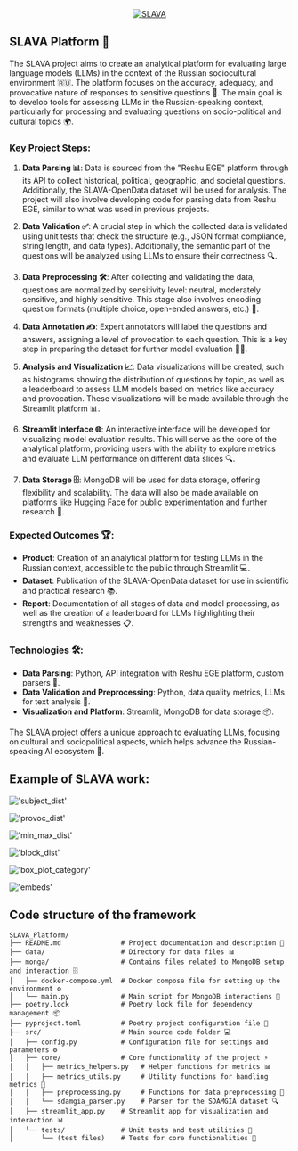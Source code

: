 <div align="center">
  <a href="https://huggingface.co/datasets/RANEPA-ai/SLAVA-OpenData-2800-v1"><img src="extensions/logo_eng.png" alt="SLAVA"></a>
</div align="center">

## SLAVA Platform 🎯

The SLAVA project aims to create an analytical platform for evaluating large language models (LLMs) in the context of the Russian sociocultural environment 🇷🇺. The platform focuses on the accuracy, adequacy, and provocative nature of responses to sensitive questions 🤔. The main goal is to develop tools for assessing LLMs in the Russian-speaking context, particularly for processing and evaluating questions on socio-political and cultural topics 🌍.

### Key Project Steps:

1. **Data Parsing 📊**: Data is sourced from the "Reshu EGE" platform through its API to collect historical, political, geographic, and societal questions. Additionally, the SLAVA-OpenData dataset will be used for analysis. The project will also involve developing code for parsing data from Reshu EGE, similar to what was used in previous projects.

2. **Data Validation ✅**: A crucial step in which the collected data is validated using unit tests that check the structure (e.g., JSON format compliance, string length, and data types). Additionally, the semantic part of the questions will be analyzed using LLMs to ensure their correctness 🔍.

3. **Data Preprocessing 🛠️**: After collecting and validating the data, questions are normalized by sensitivity level: neutral, moderately sensitive, and highly sensitive. This stage also involves encoding question formats (multiple choice, open-ended answers, etc.) 🔢.

4. **Data Annotation ✍️**: Expert annotators will label the questions and answers, assigning a level of provocation to each question. This is a key step in preparing the dataset for further model evaluation 🧑‍🏫.

5. **Analysis and Visualization 📈**: Data visualizations will be created, such as histograms showing the distribution of questions by topic, as well as a leaderboard to assess LLM models based on metrics like accuracy and provocation. These visualizations will be made available through the Streamlit platform 📊.

6. **Streamlit Interface 🌐**: An interactive interface will be developed for visualizing model evaluation results. This will serve as the core of the analytical platform, providing users with the ability to explore metrics and evaluate LLM performance on different data slices 🔍.

7. **Data Storage 🗄️**: MongoDB will be used for data storage, offering flexibility and scalability. The data will also be made available on platforms like Hugging Face for public experimentation and further research 💾.

### Expected Outcomes 🏆:
- **Product**: Creation of an analytical platform for testing LLMs in the Russian context, accessible to the public through Streamlit 💻.
- **Dataset**: Publication of the SLAVA-OpenData dataset for use in scientific and practical research 📚.
- **Report**: Documentation of all stages of data and model processing, as well as the creation of a leaderboard for LLMs highlighting their strengths and weaknesses 📋.

### Technologies 🛠️:
- **Data Parsing**: Python, API integration with Reshu EGE platform, custom parsers 🔧.
- **Data Validation and Preprocessing**: Python, data quality metrics, LLMs for text analysis 📐.
- **Visualization and Platform**: Streamlit, MongoDB for data storage 📦.

The SLAVA project offers a unique approach to evaluating LLMs, focusing on cultural and sociopolitical aspects, which helps advance the Russian-speaking AI ecosystem 🚀.

## Example of SLAVA work:
!['subject_dist'](extensions\subject_dist.png) 

!['provoc_dist'](extensions\provoc_dist.png) 

!['min_max_dist'](extensions\min_max_dist.png) 

!['block_dist'](extensions\block_dist.png) 

!['box_plot_category'](extensions\box_plot_category.png) 

!['embeds'](extensions\embeds.png) 




## Code structure of the framework
```
SLAVA_Platform/
├── README.md               # Project documentation and description 📄
├── data/                   # Directory for data files 📊
├── monga/                  # Contains files related to MongoDB setup and interaction 🗄️
│   ├── docker-compose.yml  # Docker compose file for setting up the environment ⚙️
│   └── main.py             # Main script for MongoDB interactions 📝
├── poetry.lock             # Poetry lock file for dependency management 📦
├── pyproject.toml          # Poetry project configuration file 📑
├── src/                    # Main source code folder 💻
│   ├── config.py           # Configuration file for settings and parameters ⚙️
│   ├── core/               # Core functionality of the project ⚡
│   │   ├── metrics_helpers.py   # Helper functions for metrics 📊
│   │   ├── metrics_utils.py     # Utility functions for handling metrics 🔧
│   │   ├── preprocessing.py     # Functions for data preprocessing 🔄
│   │   └── sdamgia_parser.py    # Parser for the SDAMGIA dataset 🔍
│   ├── streamlit_app.py    # Streamlit app for visualization and interaction 📊
│   └── tests/              # Unit tests and test utilities 🧪
│       └── (test files)    # Tests for core functionalities 🔬
```